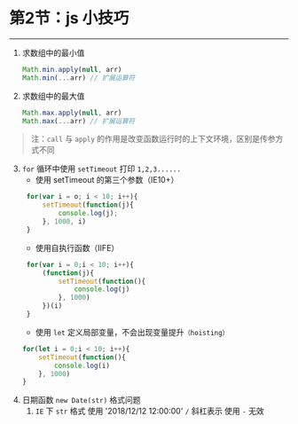 # 第2节：js 小技巧
---

1. 求数组中的最小值
   ```JavaScript
   Math.min.apply(null, arr)
   Math.min(...arr) // 扩展运算符
   ```

2. 求数组中的最大值
   ```JavaScript
   Math.max.apply(null, arr)
   Math.max(...arr) // 扩展运算符
   ```
 > 注：`call` 与 `apply` 的作用是改变函数运行时的上下文环境，区别是传参方式不同

3. `for` 循环中使用 `setTimeout` 打印 `1,2,3......`
   * 使用 setTimeout 的第三个参数（IE10+）
   ```JavaScript
    for(var i = o; i < 10; i++){
        setTimeout(function(j){
            console.log(j);
        }, 1000, i)
    }
   ```
   * 使用自执行函数（IIFE）
   ```JavaScript
    for(var i = 0;i < 10; i++){
        (function(j){
            setTimeout(function(){
                console.log(j)
            }, 1000)
        })(i)
    }
   ```
   * 使用 `let` 定义局部变量，不会出现变量提升`（hoisting）`
    ```JavaScript
    for(let i = 0;i < 10; i++){
        setTimeout(function(){
            console.log(i)
        }, 1000)
    }
   ```
3. 日期函数
   `new Date(str)` 格式问题
   1. `IE` 下 `str` 格式 使用 '2018/12/12 12:00:00' `/` 斜杠表示  使用 `-` 无效

